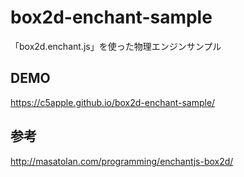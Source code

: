# box2d-enchant-sample
「box2d.enchant.js」を使った物理エンジンサンプル

## DEMO
https://c5apple.github.io/box2d-enchant-sample/

## 参考
http://masatolan.com/programming/enchantjs-box2d/
